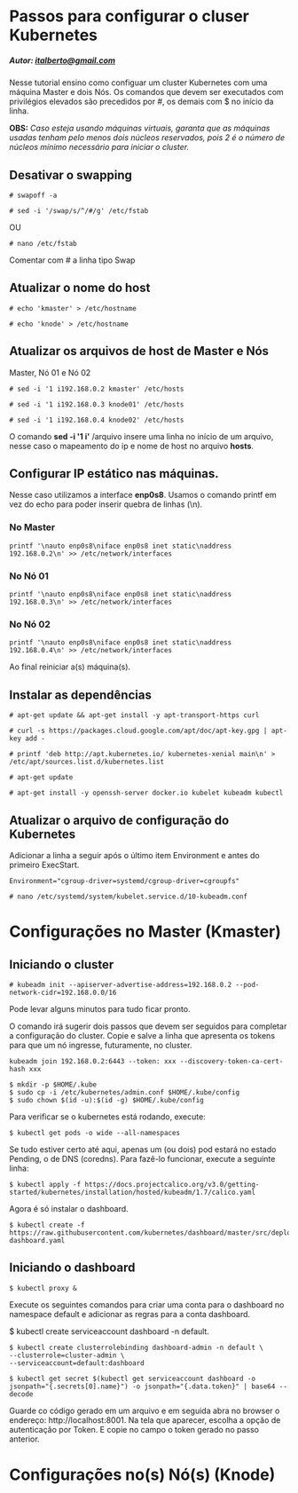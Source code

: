 # Passos para configurar o cluser Kubernetes
##### Autor: italberto@gmail.com

Nesse tutorial ensino como configuar um cluster Kubernetes com uma máquina Master e dois Nós.
Os comandos que devem ser executados com privilégios elevados são precedidos por  \#, os demais com $ no início da linha.

**OBS:** *Caso esteja usando máquinas virtuais, garanta que as máquinas usadas tenham pelo menos dois núcleos reservados, pois 2 é o número de núcleos mínimo necessário para iniciar o cluster.*

## Desativar o swapping

	# swapoff -a

	# sed -i '/swap/s/^/#/g' /etc/fstab

OU

	# nano /etc/fstab

Comentar com # a linha tipo Swap

## Atualizar o nome do host

	# echo 'kmaster' > /etc/hostname

	# echo 'knode' > /etc/hostname


## Atualizar os arquivos de host de Master e Nós

Master, Nó 01 e Nó 02

	# sed -i '1 i192.168.0.2 kmaster' /etc/hosts

	# sed -i '1 i192.168.0.3 knode01' /etc/hosts

	# sed -i '1 i192.168.0.4 knode02' /etc/hosts

 O comando **sed -i '1 i'** /arquivo insere uma linha no início de um arquivo, nesse caso o mapeamento do ip e nome de host no arquivo **hosts**.


## Configurar IP estático nas máquinas.

Nesse caso utilizamos a interface **enp0s8**. Usamos o comando printf em vez do echo para poder inserir quebra de linhas (\n).



### No Master

	printf '\nauto enp0s8\niface enp0s8 inet static\naddress 192.168.0.2\n' >> /etc/network/interfaces

### No Nó 01

	printf '\nauto enp0s8\niface enp0s8 inet static\naddress 192.168.0.3\n' >> /etc/network/interfaces

### No Nó 02

	printf '\nauto enp0s8\niface enp0s8 inet static\naddress 192.168.0.4\n' >> /etc/network/interfaces


Ao final reiniciar a(s) máquina(s).

## Instalar as dependências

	# apt-get update && apt-get install -y apt-transport-https curl

	# curl -s https://packages.cloud.google.com/apt/doc/apt-key.gpg | apt-key add -

	# printf 'deb http://apt.kubernetes.io/ kubernetes-xenial main\n' > /etc/apt/sources.list.d/kubernetes.list

	# apt-get update

	# apt-get install -y openssh-server docker.io kubelet kubeadm kubectl 

## Atualizar o arquivo de configuração do Kubernetes

Adicionar a linha a seguir após o último item Environment e antes do primeiro ExecStart.

	Environment="cgroup-driver=systemd/cgroup-driver=cgroupfs"

	# nano /etc/systemd/system/kubelet.service.d/10-kubeadm.conf


# Configurações no Master (Kmaster)

## Iniciando o cluster

	# kubeadm init --apiserver-advertise-address=192.168.0.2 --pod-network-cidr=192.168.0.0/16

Pode levar alguns minutos para tudo ficar pronto.

O comando irá sugerir dois passos que devem ser seguidos para completar a configuração do cluster. 
Copie e salve a linha que apresenta os tokens para que um nó ingresse, futuramente, no cluster.

	kubeadm join 192.168.0.2:6443 --token: xxx --discovery-token-ca-cert-hash xxx

	$ mkdir -p $HOME/.kube
	$ sudo cp -i /etc/kubernetes/admin.conf $HOME/.kube/config
	$ sudo chown $(id -u):$(id -g) $HOME/.kube/config

Para verificar se o kubernetes está rodando, execute:

	$ kubectl get pods -o wide --all-namespaces

Se tudo estiver certo até aqui, apenas um (ou dois) pod estará no estado Pending, o de DNS (coredns). Para fazê-lo funcionar, execute a seguinte linha:

	$ kubectl apply -f https://docs.projectcalico.org/v3.0/getting-started/kubernetes/installation/hosted/kubeadm/1.7/calico.yaml 

Agora é só instalar o dashboard.

	$ kubectl create -f https://raw.githubusercontent.com/kubernetes/dashboard/master/src/deploy/recommended/kubernetes-dashboard.yaml

## Iniciando o dashboard

	$ kubectl proxy &

Execute os seguintes comandos para criar uma conta para o dashboard no namespace default e adicionar as regras para a conta dashboard.

$ kubectl create serviceaccount dashboard -n default.

	$ kubectl create clusterrolebinding dashboard-admin -n default \
	--clusterrole=cluster-admin \
	--serviceaccount=default:dashboard

	$ kubectl get secret $(kubectl get serviceaccount dashboard -o jsonpath="{.secrets[0].name}") -o jsonpath="{.data.token}" | base64 --decode

Guarde co código gerado em um arquivo e em seguida abra  no browser o endereço: http://localhost:8001.
Na tela que aparecer, escolha a opção de autenticação por Token. E copie no campo o token gerado no passo anterior.


# Configurações no(s) Nó(s) (Knode)

